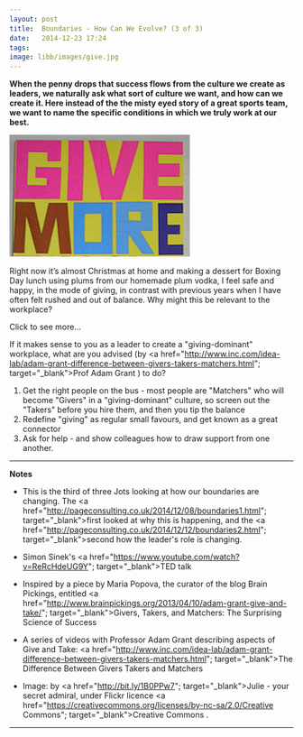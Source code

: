 ```yaml
---
layout: post
title:  Boundaries - How Can We Evolve? (3 of 3)
date:   2014-12-23 17:24
tags: 
image: libb/images/give.jpg
---
```


**When the penny drops that success flows from the culture we create as leaders, we naturally ask what sort of culture we want, and how can we create it. Here instead of the the misty eyed story of a great sports team, we want to name the specific conditions in which we truly work at our best.**

![](/libb/images/give.jpg)

Right now it’s almost Christmas at home and making a dessert for Boxing Day lunch using plums from our homemade plum vodka, I feel safe and happy, in the mode of giving, in contrast with previous years when I have often felt rushed and out of balance. Why might this be relevant to the workplace?

<div id="restOfArticle" style="display:none">
Simon Sinek (author of <a href="http://www.amazon.co.uk/Leaders-Eat-Last-Together-Others/dp/1480542571"; target="_blank">Leaders Eat Last</a> ) points out that your real work, because it contains danger and risk, will release in you "selfish" chemicals (endorphin, cortisol and dopamine) to have you deliver results in the short-term, but this also isolates you in fear, stress, cynicism, paranoia and self-interest.<br><br>

When leaders are able to create a "circle of safety" they release a different bio-chemical response that, over time, can produce much higher performance. How you achieve this as a leader is to sacrifice your short-term interest to empower those you lead, then "selfless" chemicals (serotonin and oxytocin) are released in them that will reward you the leader with their love, loyalty, cooperation and trust.<br><br>

Alternatively you can just be the leader who runs the numbers, and leave everyone else feeling selfish to fend for ourselves.<br><br> 

<a href="http://www.inc.com/idea-lab/adam-grant-difference-between-givers-takers-matchers.html"; target="_blank">Prof Adam Grant</a> pushes this further to show that some cultures encourage us as leaders to "give" (thus releasing those social chemicals), but other cultures bias us towards "taking".<br><br>

In practice every workplace has both "Takers" (who like to get more than they give, putting their own interests first, and only helping others when the benefits to them outweigh the personal costs) and "Givers" (who, caring about what other people need, are generous with their time, energy, knowledge, skills, ideas, and connections).<br><br>

In a "taking-dominant" culture we tend to envy successful colleagues and look for ways to knock them down a notch. In a "giving-dominant" culture something distinctive happens: when a "giver" succeeds, we are rooting for them, rather than gunning for them. There is a ripple effect, enhancing the success of people around them. it spreads and cascades. Here a "giver's" success really <u>creates</u> value, instead of just claiming to.<br><br>

</div>
<a onclick="showMoreOrLess(this,'restOfArticle');">Click to see more...</a>

If it makes sense to you as a leader to create a "giving-dominant" workplace, what are you advised (by <a href="http://www.inc.com/idea-lab/adam-grant-difference-between-givers-takers-matchers.html"; target="_blank">Prof Adam Grant</a> ) to do?

1. Get the right people on the bus - most people are "Matchers" who will become "Givers" in a "giving-dominant" culture, so screen out the "Takers" before you hire them, and then you tip the balance
2. Redefine "giving" as regular small favours, and get known as a great connector 
3. Ask for help - and show colleagues how to draw support from one another.
__________________

<b>Notes</b>

* This is the third of three Jots looking at how our boundaries are changing. The <a href="http://pageconsulting.co.uk/2014/12/08/boundaries1.html"; target="_blank">first</a> looked at why this is happening, and the <a href="http://pageconsulting.co.uk/2014/12/12/boundaries2.html"; target="_blank">second</a> how the leader's role is changing.

* Simon Sinek's <a href="https://www.youtube.com/watch?v=ReRcHdeUG9Y"; target="_blank">TED talk</a>

* Inspired by a piece by Maria Popova, the curator of the blog Brain Pickings,  entitled <a href="http://www.brainpickings.org/2013/04/10/adam-grant-give-and-take/"; target="_blank">Givers, Takers, and Matchers: The Surprising Science of Success</a>

* A series of videos with Professor Adam Grant describing aspects of Give and Take: <a href="http://www.inc.com/idea-lab/adam-grant-difference-between-givers-takers-matchers.html"; target="_blank">The Difference Between Givers Takers and Matchers</a>

* Image: by <a href="http://bit.ly/1B0PPw7"; target="_blank">Julie - your secret admiral</a>, under Flickr licence <a href="https://creativecommons.org/licenses/by-nc-sa/2.0/Creative Commons"; target="_blank">Creative Commons</a>
</a>.

__________________

